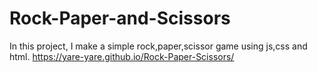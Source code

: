 # Rock-Paper-and-Scissors

In this project, I make a simple rock,paper,scissor game using js,css and html.
https://yare-yare.github.io/Rock-Paper-Scissors/
